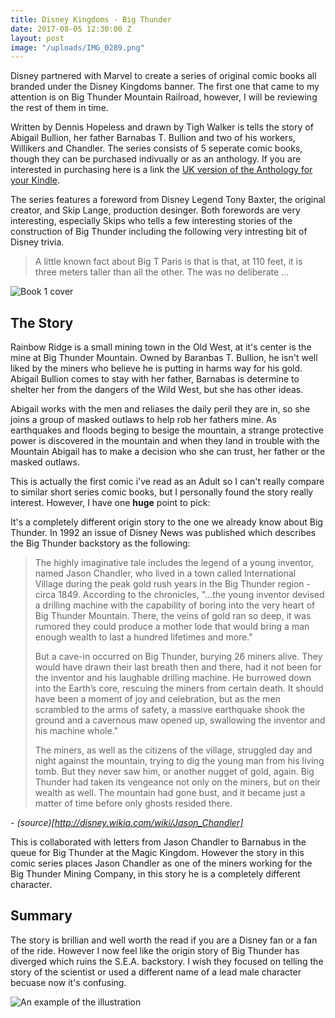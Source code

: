 ```yaml
---
title: Disney Kingdoms - Big Thunder
date: 2017-08-05 12:30:00 Z
layout: post
image: "/uploads/IMG_0289.png"
---
```


Disney partnered with Marvel to create a series of original comic books all branded under the Disney Kingdoms banner. The first one that came to my attention is on Big Thunder Mountain Railroad, however, I will be reviewing the rest of them in time. 

Written by Dennis Hopeless and drawn by Tigh Walker is tells the story of Abigail Bullion, her father Barnabas T. Bullion and two of his workers, Willikers and Chandler. The series consists of 5 seperate comic books, though they can be purchased indivually or as an anthology. If you are interested in purchasing here is a link the [UK version of the Anthology for your Kindle](http://amzn.to/2hVaeE5).

The series features a foreword from Disney Legend Tony Baxter, the original creator, and Skip Lange, production desinger. Both forewords are very interesting, especially Skips who tells a few interesting stories of the construction of Big Thunder including the following very intresting bit of Disney trivia.

> A little known fact about Big T Paris is that is that, at 110 feet, it is three meters taller than all the other. The was no deliberate ...

![Book 1 cover](/uploads/IMG_0290.jpg)

## The Story

Rainbow Ridge is a small mining town in the Old West, at it's center is the mine at Big Thunder Mountain. Owned by Baranbas T. Bullion, he isn't well liked by the miners who believe he is putting in harms way for his gold. Abigail Bullion comes to stay with her father, Barnabas is determine to shelter her from the dangers of the Wild West, but she has other ideas.

Abigail works with the men and reliases the daily peril they are in, so she joins a group of masked outlaws to help rob her fathers mine. As earthquakes and floods beging to besige the mountain, a strange protective power is discovered in the mountain and when they land in trouble with the Mountain Abigail has to make a decision who she can trust, her father or the masked outlaws.

This is actually the first comic i've read as an Adult so I can't really compare to similar short series comic books, but I personally found the story really interest. However, I have one **huge** point to pick:

It's a completely different origin story to the one we already know about Big Thunder. In 1992 an issue of Disney News was published which describes the Big Thunder backstory as the following:

> The highly imaginative tale includes the legend of a young inventor, named Jason Chandler, who lived in a town called International Village during the peak gold rush years in the Big Thunder region - circa 1849. According to the chronicles, "...the young inventor devised a drilling machine with the capability of boring into the very heart of Big Thunder Mountain. There, the veins of gold ran so deep, it was rumored they could produce a mother lode that would bring a man enough wealth to last a hundred lifetimes and more."
>
> But a cave-in occurred on Big Thunder, burying 26 miners alive. They would have drawn their last breath then and there, had it not been for the inventor and his laughable drilling machine. He burrowed down into the Earth’s core, rescuing the miners from certain death. It should have been a moment of joy and celebration, but as the men scrambled to the arms of safety, a massive earthquake shook the ground and a cavernous maw opened up, swallowing the inventor and his machine whole."
>
> The miners, as well as the citizens of the village, struggled day and night against the mountain, trying to dig the young man from his living tomb. But they never saw him, or another nugget of gold, again. Big Thunder had taken its vengeance not only on the miners, but on their wealth as well. The mountain had gone bust, and it became just a matter of time before only ghosts resided there.

*- (source)[http://disney.wikia.com/wiki/Jason_Chandler]*

This is collaborated with letters from Jason Chandler to Barnabus in the queue for Big Thunder at the Magic Kingdom. However the story in this comic series places Jason Chandler as one of the miners working for the Big Thunder Mining Company, in this story he is a completely different character.

## Summary

The story is brillian and well worth the read if you are a Disney fan or a fan of the ride. However I now feel like the origin story of Big Thunder has diverged which ruins the S.E.A. backstory. I wish they focused on telling the story of the scientist or used a different name of a lead male character becuase now it's confusing.

![An example of the illustration](/uploads/IMG_0291.png)